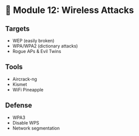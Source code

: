 # 📡 Module 12: Wireless Attacks

## Targets
- WEP (easily broken)
- WPA/WPA2 (dictionary attacks)
- Rogue APs & Evil Twins

## Tools
- Aircrack-ng
- Kismet
- WiFi Pineapple

## Defense
- WPA3
- Disable WPS
- Network segmentation
